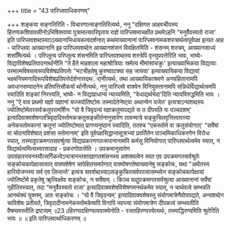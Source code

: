 +++
title = "43 पारिप्लवाधिकरणम्"

+++
शङ्कया सङ्गतिरिति - विचारणात्सङ्गतिरित्यर्थः, ननु "दक्षिणत आहवचीयस्य हिरण्यकशिपावसीनोऽभिषिक्त्ताया पुत्रामात्यपरिवृताय राज्ञे पारिप्लवमाचक्षीत प्रथमेऽहनि "मनुर्वैवस्वतो राजा' इति पारिप्लवशब्दस्याऽऽख्यानाभिधायकत्वदर्शनात् कथमाख्यानानां पारिप्लवनामकशस्त्रार्थत्वपूर्वपक्ष इत्यत आह - पारिप्लवा आख्यानानि इह पारिप्लवशब्देन आख्यानशंसनं विवक्षितमिति - शंसनम् शस्त्रम्, आख्यानसाध्यं शसमिित्यर्थः । परिप्लुत्य परिप्लुत्य शंसनमिति पारिप्लवशब्दस्य शस्त्रेपि वृत्त्युपपत्तेरिति भावः, भाष्ये- विद्याविशेषप्रतिपादनार्थानीति "ते हैते माहशाला महाश्रोत्रियाः स्रमेत्य मीमांसांचक्रुः' इत्याख्याभिकया विद्यायाः परमात्मविषयत्वरूपविशेषप्रतिपत्तेः "मटचीहतेषु कुरुष्वाटक्या सह जायया' इत्याख्यायिकया विद्यायां भक्ष्यनियमनादिरूपविशेषप्रतिपत्तेर्दर्शनात्तदथर्ानीत्यर्थः, तथा आख्यायिकाश्रवणे अनवहितानामपि अवधानसम्पादनेन प्रतिपत्तिसौकर्या र्थानीत्यर्थः, ननु पारिप्लवे वाक्येन विनियुक्त्तानामपि सन्निधेर्विद्यार्थत्वमपि स्यादिति शङ्कां निरस्यति, भाष्ये- न विद्याप्राधान्यं न्याय्यमिति, "वेधाद्यर्थभेदा'दिति न्यायविरुद्धमिति भावः । ननु "ऐ वाव प्रथमो यज्ञो यज्ञानां यज्जयोतिष्टोमः तस्मादेतेनेष्ट्वा अथान्येन यजेत' इत्यत्राऽन्यशब्दस्य ज्योतिष्टोमेतरसर्वक्रतुपरामर्शिनः "यो वै त्रिवृदन्यं यज्ञक्रतुमापद्यते स त दीपयति यः पञ्चदशम्' इत्यादिवाक्यशेषगतत्रिवृदादिस्तोमकक्रतुसङ्कीर्तनानुसारेण तावन्मात्रे सङ्कुचितवृत्तित्वापत्त्या अनेकस्तोमकानां क्रतूनां ज्योतिष्टोमात् प्रागप्यनुष्ठानं स्यादिति, ततश्च "एकस्तोमे वा क्रतुसंयोगात्' "सर्वेषां वा चोदनाविशेषात् प्रशंसा स्तोमानाम्' इति पूर्वपक्षसिद्धान्तसूत्राभ्यां प्रवर्तितेन पाञ्चमिकाधिकरणेन विरोधः स्यात्, तस्मादुपक्रमगतसवर्श्रुत्या विद्याप्रकरणगतःरूपानानामपि कर्मसु विनियोगात् पारिप्लवार्थत्वमेव स्यात्, न विद्यार्थत्वमित्यस्वरसादाह - प्रकरणोपात्तेति । उपक्रमानुसारेण उपसंहारनयनस्यौत्सर्गिकत्वेऽप्यत्रानन्तशाखागतशंसनस्य अशक्यत्वेन स्वत एव उपक्रमगतसर्वश्रुतेः सङ्कोचकापेक्षासत्वात् वाक्यशेषेण चापेक्षितसमर्पणात् वाक्योषगतेष्वाख्यानेषु सङ्कोचः, यथा "अथैतस्य हारियोजनस्य सर्व एव लिप्सन्ते' इत्यत्र सवर्शब्दस्याऽसङ्कुचितसर्वपरत्वासम्भवेन सङ्कोचकापेक्षायां ज्योतिष्टोमे प्रकृतेषु ॠत्विक्ष्वेव सङ्कोचः, न सर्वेषाम् । किञ्च यद्युपक्रमगतसर्वश्रुत्या आख्यानानां सर्वेषां गृहीतिस्स्यात्, तदा "मनुर्वैवस्वतो राजा' इत्यादिवाक्यशेषविशेषणमनर्थकमेव स्यात्, न चार्थवत्वे सम्भवति आनर्थक्यं युक्त्तम्, अतः सङ्कोचः । "यो वै त्रिवृदन्यम्' इत्यादिवाक्यशेषस्तु संयोगमात्रेणैवोपपद्यते, अन्यशब्देन चाविशेषः प्रतीयते, त्रिवृदादीनामनेकस्तोमकेष्वपि विनापि व्याप्त्या संयोगमात्रेण दीपकत्वं सम्भवतीति वैषम्यमस्तीति द्रष्टव्यम् ॥23॥हिरण्यदक्षिण्यत्ववाक्येनोति - रजतहिरण्यस्येत्यर्थः, तस्माद्धिरण्यमिति श्रुतेरिति भावः ॥ ॥ इति पारिप्लवार्थाधिकरणम् ॥